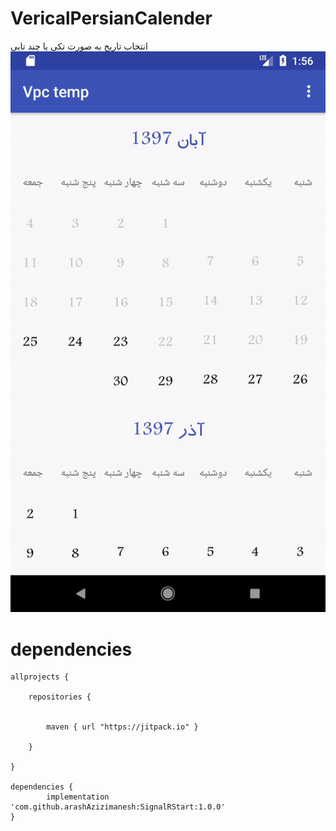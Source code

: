 # VericalPersianCalender
انتخاب تاریخ به صورت تکی یا چند تایی
![](vpc.gif)

# dependencies

```
allprojects {

	repositories {
	
	
		maven { url "https://jitpack.io" }
		
	}
	
}

dependencies {
        implementation 'com.github.arashAzizimanesh:SignalRStart:1.0.0'
}

```
